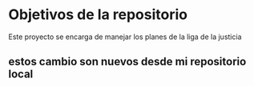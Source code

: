 # Objetivos de la repositorio

Este proyecto se encarga de manejar los planes de la liga de la justicia

## estos cambio son nuevos desde mi repositorio local
